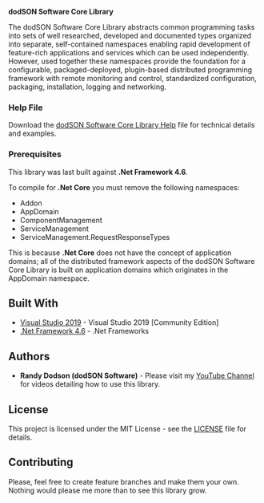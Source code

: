 **dodSON Software Core Library**

The dodSON Software Core Library abstracts common programming tasks into sets of well researched, developed and documented types organized into separate, self-contained namespaces enabling rapid development of feature-rich applications and services which can be used independently. However, used together these namespaces provide the foundation for a configurable, packaged-deployed, plugin-based distributed programming framework with remote monitoring and control, standardized configuration, packaging, installation, logging and networking.

### Help File

Download the [dodSON Software Core Library Help](https://1drv.ms/u/s!Ap-545RFn6fujTYHfNDwAxYQ9Yc8?e=iTWh1e) file for technical details and examples.

### Prerequisites

This library was last built against **.Net Framework 4.6**.

To compile for **.Net Core** you must remove the following namespaces:
  * Addon
  * AppDomain
  * ComponentManagement
  * ServiceManagement
  * ServiceManagement.RequestResponseTypes

This is because **.Net Core** does not have the concept of application domains; all of the distributed framework aspects of the dodSON Software Core Library is built on application domains which originates in the AppDomain namespace.

## Built With

* [Visual Studio 2019](https://visualstudio.microsoft.com/vs/) - Visual Studio 2019 [Community Edition]
* [.Net Framework 4.6](https://dotnet.microsoft.com/download/dotnet-framework) - .Net Frameworks

## Authors

* **Randy Dodson (dodSON Software)** - Please visit my [YouTube Channel](https://www.youtube.com/channel/UCj_glv7KHILjPaQxSw8a3Cg) for videos detailing how to use this library.

## License

This project is licensed under the MIT License - see the [LICENSE](LICENSE) file for details.

## Contributing

Please, feel free to create feature branches and make them your own. Nothing would please me more than to see this library grow.
